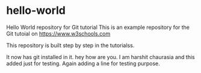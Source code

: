 # hello-world
Hello World repository for Git tutorial
This is an example repository for the Git tutoial on https://www.w3schools.com

This repository is built step by step in the tutorialss. 

It now has git installed in it.
hey how are you.
I am harshit chaurasia and this added just for testing.
Again adding a line for testing purpose.
